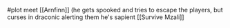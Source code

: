 #plot
meet [[Arnfinn]] (he gets spooked and tries to escape the players, but curses in draconic alerting them he's sapient
[[Survive Mzali]]